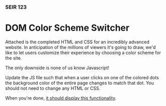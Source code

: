 ### SEIR 123

# DOM Color Scheme Switcher

Attached is the completed HTML and CSS for an incredibly advanced website. In anticipation of the millions of viewers it's going to draw, we'd like to let users customize their experience by choosing a color scheme for the site.

The only downside is none of us know Javascript!

Update the JS file such that when a user clicks on one of the colored dots the background color of the entire page changes to match that dot. You should not need to change any HTML or CSS.

When you're done, [it should display this functionality](https://git.generalassemb.ly/pages/ga-wdi-exercises/color-scheme-switcher/).
